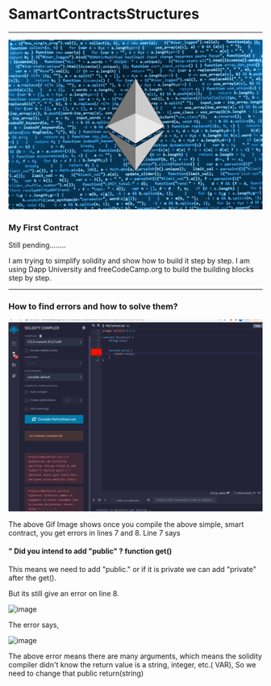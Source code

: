 # SamartContractsStructures
----
![Supply Image](Images/ethereum_solidity.jpg)

### My First Contract
Still pending........

I am trying to simplify solidity and show how to build it step by step. 
I am using Dapp University and freeCodeCamp.org to build the building blocks step by step. 

----
### How to find errors and how to solve them?

![Supply Image](Images/one.gif)

The above Gif Image shows once you compile the above simple, smart contract, you get errors in lines 7 and 8. Line 7 says 

#### " Did you intend to add "public" ? function get() 

This means we need to add "public." or if it is private we can add "private" after the get().

But its still give an error on line 8.

![image](https://user-images.githubusercontent.com/71329902/115631370-8a217f80-a2ba-11eb-832f-891210421384.png)

The error says,

![image](https://user-images.githubusercontent.com/71329902/115631491-c7860d00-a2ba-11eb-995f-6142467fef61.png)

The above error means there are many arguments, which means the solidity compiler didn't know the return value is a string, integer, etc.( VAR), So we need to change that public return(string) 



